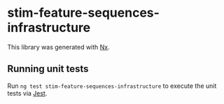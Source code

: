 # stim-feature-sequences-infrastructure

This library was generated with [Nx](https://nx.dev).

## Running unit tests

Run `ng test stim-feature-sequences-infrastructure` to execute the unit tests via [Jest](https://jestjs.io).

